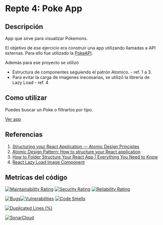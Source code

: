 # Repte 4: Poke App


## Descripción
App que sirve para visualizar Pokemons.

El objetivo de ese ejercicio era construir una app utilizando llamadas a API externas. Para ello fue utilizado la [PokeAPI](https://pokeapi.co/).

Además para ese proyecto se utilizó
- Estructura de componentes seguiendo el patrón Atomico. - ref. 1 a 3.
- Para evitar la carga de imagenes inecesarias, se utilizó la librería de Lazy Load - ref. 4

## Como utilizar

Puedes buscar un Poke o filtrarlos por tipo. 

[Ver app](https://chaiben.github.io/Hackathon-Pokemon/)


## Referencias
1. [Structuring your React Application — Atomic Design Principles](https://andela.com/insights/structuring-your-react-application-atomic-design-principles/)
1. [Atomic Design Pattern: How to structure your React application](https://medium.com/@janelle.wg/atomic-design-pattern-how-to-structure-your-react-application-2bb4d9ca5f97)
1. [How to Folder Structure Your React App | Everything You Need to Know
](https://www.youtube.com/watch?v=uqKoqcO08ho&t=1495s)
1. [React Lazy Load Image Component](https://www.npmjs.com/package/react-lazy-load-image-component)

## Metricas del código

[![Maintainability Rating](https://sonarcloud.io/api/project_badges/measure?project=chaiben_repte-4-utilitzar-api-pokemon&metric=sqale_rating)](https://sonarcloud.io/summary/new_code?id=chaiben_repte-4-utilitzar-api-pokemon)
[![Security Rating](https://sonarcloud.io/api/project_badges/measure?project=chaiben_repte-4-utilitzar-api-pokemon&metric=security_rating)](https://sonarcloud.io/summary/new_code?id=chaiben_repte-4-utilitzar-api-pokemon)
[![Reliability Rating](https://sonarcloud.io/api/project_badges/measure?project=chaiben_repte-4-utilitzar-api-pokemon&metric=reliability_rating)](https://sonarcloud.io/summary/new_code?id=chaiben_repte-4-utilitzar-api-pokemon)

[![Bugs](https://sonarcloud.io/api/project_badges/measure?project=chaiben_repte-4-utilitzar-api-pokemon&metric=bugs)](https://sonarcloud.io/summary/new_code?id=chaiben_repte-4-utilitzar-api-pokemon)[![Vulnerabilities](https://sonarcloud.io/api/project_badges/measure?project=chaiben_repte-4-utilitzar-api-pokemon&metric=vulnerabilities)](https://sonarcloud.io/summary/new_code?id=chaiben_repte-4-utilitzar-api-pokemon)
[![Code Smells](https://sonarcloud.io/api/project_badges/measure?project=chaiben_repte-4-utilitzar-api-pokemon&metric=code_smells)](https://sonarcloud.io/summary/new_code?id=chaiben_repte-4-utilitzar-api-pokemon)

[![Duplicated Lines (%)](https://sonarcloud.io/api/project_badges/measure?project=chaiben_repte-4-utilitzar-api-pokemon&metric=duplicated_lines_density)](https://sonarcloud.io/summary/new_code?id=chaiben_repte-4-utilitzar-api-pokemon)

[![SonarCloud](https://sonarcloud.io/images/project_badges/sonarcloud-white.svg)](https://sonarcloud.io/summary/new_code?id=chaiben_repte-4-utilitzar-api-pokemon)
